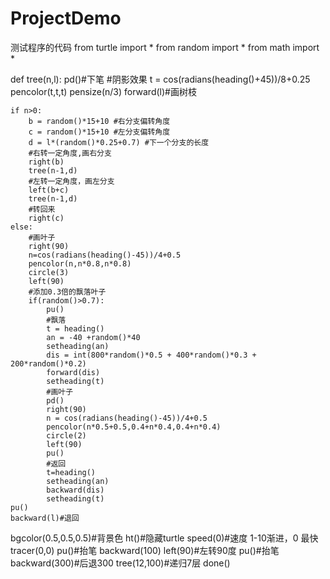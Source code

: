 # ProjectDemo
测试程序的代码
from turtle import *
from random import *
from math import *

def tree(n,l):
    pd()#下笔
    #阴影效果
    t = cos(radians(heading()+45))/8+0.25
    pencolor(t,t,t)
    pensize(n/3)
    forward(l)#画树枝

    if n>0:
        b = random()*15+10 #右分支偏转角度
        c = random()*15+10 #左分支偏转角度
        d = l*(random()*0.25+0.7) #下一个分支的长度
        #右转一定角度,画右分支
        right(b)
        tree(n-1,d)
        #左转一定角度，画左分支
        left(b+c)
        tree(n-1,d)
        #转回来
        right(c)
    else:
        #画叶子
        right(90)
        n=cos(radians(heading()-45))/4+0.5
        pencolor(n,n*0.8,n*0.8)
        circle(3)
        left(90)
        #添加0.3倍的飘落叶子
        if(random()>0.7):
            pu()
            #飘落
            t = heading()
            an = -40 +random()*40
            setheading(an)
            dis = int(800*random()*0.5 + 400*random()*0.3 + 200*random()*0.2)
            forward(dis)
            setheading(t)
            #画叶子
            pd()
            right(90)
            n = cos(radians(heading()-45))/4+0.5
            pencolor(n*0.5+0.5,0.4+n*0.4,0.4+n*0.4)
            circle(2)
            left(90)
            pu()
            #返回
            t=heading()
            setheading(an)
            backward(dis)
            setheading(t)
    pu()
    backward(l)#退回

bgcolor(0.5,0.5,0.5)#背景色
ht()#隐藏turtle
speed(0)#速度 1-10渐进，0 最快
tracer(0,0)
pu()#抬笔
backward(100)
left(90)#左转90度
pu()#抬笔
backward(300)#后退300
tree(12,100)#递归7层
done()
